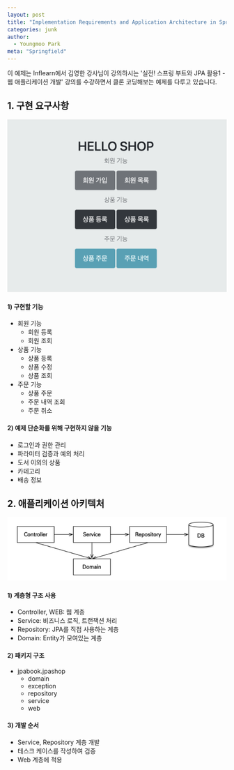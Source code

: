 ```yaml
---
layout: post
title: "Implementation Requirements and Application Architecture in Spring boot JPA practice001"
categories: junk
author:
  - Youngmoo Park
meta: "Springfield"
---
```


이 예제는 Inflearn에서 김영한 강사님이 강의하시는 '실전! 스프링 부트와 JPA 활용1 - 웹 애플리케이션 개발' 강의를 수강하면서 클론 코딩해보는 예제를 다루고 있습니다.

## 1. 구현 요구사항

![IMAGE](/assets/images/0003/implementation-requirements.png)

#### **1) 구현할 기능**

- 회원 기능
  - 회원 등록
  - 회원 조회
- 상품 기능
  - 상품 등록
  - 상품 수정
  - 상품 조회
- 주문 기능
  - 상품 주문
  - 주문 내역 조회
  - 주문 취소

#### **2) 예제 단순화를 위해 구현하지 않을 기능**

- 로그인과 권한 관리
- 파라미터 검증과 예외 처리
- 도서 이외의 상품
- 카테고리
- 배송 정보

## 2. 애플리케이션 아키텍처

![IMAGE](/assets/images/0003/application-architecture.png)

#### **1) 계층형 구조 사용**

- Controller, WEB: 웹 계층
- Service: 비즈니스 로직, 트랜잭션 처리
- Repository: JPA를 직접 사용하는 계층
- Domain: Entity가 모여있는 계층

#### **2) 패키지 구조**

- jpabook.jpashop
  - domain
  - exception
  - repository
  - service
  - web

#### **3) 개발 순서**

- Service, Repository 계층 개발
- 테스크 케이스를 작성하여 검증
- Web 계층에 적용
